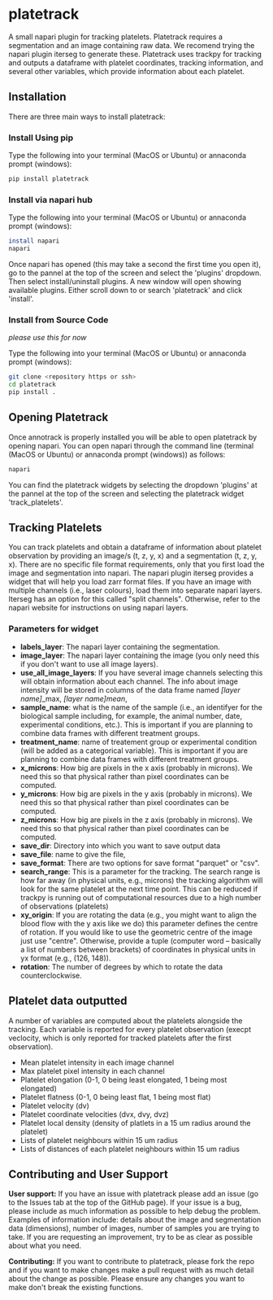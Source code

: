 # platetrack
A small napari plugin for tracking platelets. Platetrack requires a segmentation and an image containing raw data. We recomend trying the napari plugin iterseg to generate these. Platetrack uses trackpy for tracking and outputs a dataframe with platelet coordinates, tracking information, and several other variables, which provide information about each platelet. 


## Installation

There are three main ways to install platetrack:

### Install Using pip

Type the following into your terminal (MacOS or Ubuntu) or annaconda prompt (windows):

```bash
pip install platetrack
```

### Install via napari hub

Type the following into your terminal (MacOS or Ubuntu) or annaconda prompt (windows):

```bash
install napari
napari
```

Once napari has opened (this may take a second the first time you open it), go to the pannel at the top of the screen and select the 'plugins' dropdown. Then select install/uninstall plugins. A new window will open showing available plugins. Either scroll down to or search 'platetrack' and click 'install'. 

### Install from Source Code
*please use this for now*

Type the following into your terminal (MacOS or Ubuntu) or annaconda prompt (windows):

```bash
git clone <repository https or ssh>
cd platetrack
pip install .
```


## Opening Platetrack
Once annotrack is properly installed you will be able to open platetrack by opening napari. You can open napari through the command line (terminal (MacOS or Ubuntu) or annaconda prompt (windows)) as follows:

```bash
napari
```

You can find the platetrack widgets by selecting the dropdown 'plugins' at the pannel at the top of the screen and selecting the platetrack widget 'track_platelets'.  


## Tracking Platelets
You can track platelets and obtain a dataframe of information about platelet observation by providing an image/s (t, z, y, x) and a segmentation (t, z, y, x). There are no specific file format requirements, only that you first load the image and segmentation into napari. The napari plugin iterseg provides a widget that will help you load zarr format files. If you have an image with multiple channels (i.e., laser colours), load them into separate napari layers. Iterseg has an option for this called "split channels". Otherwise, refer to the napari website for instructions on using napari layers. 

### Parameters for widget

- **labels_layer**: The napari layer containing the segmentation.
- **image_layer**: The napari layer containing the image (you only need this if you don't want to use all image layers).
- **use_all_image_layers**: If you have several image channels selecting this will obtain information about each channel. The info about image intensity will be stored in columns of the data frame named *[layer name]*_max, *[layer name]*_mean_, 
- **sample_name**: what is the name of the sample (i.e., an identifyer for the biological sample including, for example, the animal number, date, experimental conditions, etc.). This is important if you are planning to combine data frames with different treatment groups. 
- **treatment_name**: name of treatement group or experimental condition (will be added as a categorical variable). This is important if you are planning to combine data frames with different treatment groups. 
- **x_microns**: How big are pixels in the x axis (probably in microns). We need this so that physical rather than pixel coordinates can be computed. 
- **y_microns**: How big are pixels in the y axis (probably in microns). We need this so that physical rather than pixel coordinates can be computed. 
- **z_microns**: How big are pixels in the z axis (probably in microns). We need this so that physical rather than pixel coordinates can be computed. 
- **save_dir**: Directory into which you want to save output data
- **save_file**: name to give the file, 
- **save_format**: There are two options for save format "parquet" or "csv".  
- **search_range**: This is a parameter for the tracking. The search range is how far away (in physical units, e.g., microns) the tracking algorithm will look for the same platelet at the next time point. This can be reduced if trackpy is running out of computational resources due to a high number of observations (platelets)  
- **xy_origin**: If you are rotating the data (e.g., you might want to align the blood flow with the y axis like we do) this parameter defines the centre of rotation. If you would like to use the geometric centre of the image just use "centre". Otherwise, provide a tuple (computer word – basically a list of numbers between brackets) of coordinates in physical units in yx format (e.g., (126, 148)). 
- **rotation**: The number of degrees by which to rotate the data counterclockwise. 



## Platelet data outputted
A number of variables are computed about the platelets alongside the tracking. Each variable is reported for every platelet observation (execpt veclocity, which is only reported for tracked platelets after the first observation). 

- Mean platelet intensity in each image channel
- Max platelet pixel intensity in each channel
- Platelet elongation (0-1, 0 being least elongated, 1 being most elongated)
- Platelet flatness (0-1, 0 being least flat, 1 being most flat)
- Platelet velocity (dv)
- Platelet coordinate velocities (dvx, dvy, dvz)
- Platelet local density (density of platlets in a 15 um radius around the platelet)
- Lists of platelet neighbours within 15 um radius
- Lists of distances of each platelet neighbours within 15 um radius


## Contributing and User Support

**User support:** If you have an issue with platetrack please add an issue (go to the Issues tab at the top of the GitHub page). If your issue is a bug, please include as much information as possible to help debug the problem. Examples of information include: details about the image and segmentation data (dimensions), number of images, number of samples you are trying to take. If you are requesting an improvement, try to be as clear as possible about what you need. 

**Contributing:** If you want to contribute to platetrack, please fork the repo and if you want to make changes make a pull request with as much detail about the change as possible. Please ensure any changes you want to make don't break the existing functions.